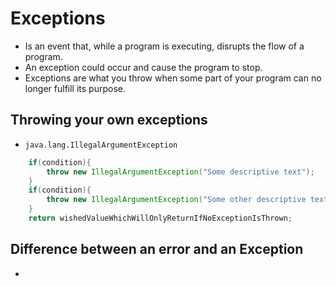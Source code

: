 # Exceptions

- Is an event that, while a program is executing, disrupts the flow of a program.
- An exception could occur and cause the program to stop.
- Exceptions are what you throw when some part of your program can no longer fulfill its purpose.

## Throwing your own exceptions

- `java.lang.IllegalArgumentException`
```JAVA
    if(condition){
        throw new IllegalArgumentException("Some descriptive text");
    }
    if(condition){
        throw new IllegalArgumentException("Some other descriptive text");
    }
    return wishedValueWhichWillOnlyReturnIfNoExceptionIsThrown;

```
## Difference between an error and an Exception

-